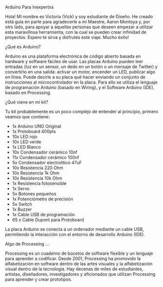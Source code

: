 Arduino Para Inexpertxs

Hola! Mi nombre es Victoria (Vick) y soy estudiante de Diseño. He creado está guía en parte para agradecerle a mi Maestre, Aaron Montoya y, por otro lado, para apoyar a aquellas personas que deseen empezar a utilizar esta maravillosa herramienta, con la cual se pueden crear infinidad de proyectos. Espero te sirva y disfrutes este viaje. Mucho éxito!

¿Qué es Arduino?

Arduino es una plataforma electrónica de código abierto basada en hardware y software fáciles de usar. Las placas Arduino pueden leer entradas (luz en un sensor, un dedo en un botón o un mensaje de Twitter) y convertirlo en una salida: activar un motor, encender un LED, publicar algo en línea. Puede decirle a su placa qué hacer enviando un conjunto de instrucciones al microcontrolador en la placa. Para ello se utiliza el lenguaje de programación Arduino (basado en Wiring), y el Software Arduino (IDE), basado en Processing.

¿Qué viene en mi kit?

Tu kit probablemente es un poco complejo de entender al principio, primero veamos que contiene:

- 1x Arduino UNO Original
- 1x Protoboard 400pts
- 10x LED rojo
- 10x LED verde
- 1x LED Blanco
- 10x Condensador cerámico 10nf
- 11x Condensador cerámico 100nf
- 5x Condensador electrolítico 47uF
- 10x Resistencia 220 Ohm
- 10x Resistencia 1k Ohm
- 10x Resistencia 10k Ohm
- 1x Resistencia fotosensible
- 1x Servo
- 5x Botones pequeños
- 1x Potenciómetro de precisión
- 5x Switch
- 1x Buzzer
- 1x Cable USB de programación
- 65 x Cable Dupont para Protoboard

La placa Arduino se conecta a un ordenador mediante un cable USB, permitiendo la interacción con el entorno de desarrollo Arduino (IDE). 

Algo de Processing ...

Processing es un cuaderno de bocetos de software flexible y un lenguaje para aprender a codificar. Desde 2001, Processing ha promovido la alfabetización en software dentro de las artes visuales y la alfabetización visual dentro de la tecnología. Hay decenas de miles de estudiantes, artistas, diseñadores, investigadores y aficionados que utilizan Processing para aprender y crear prototipos.

